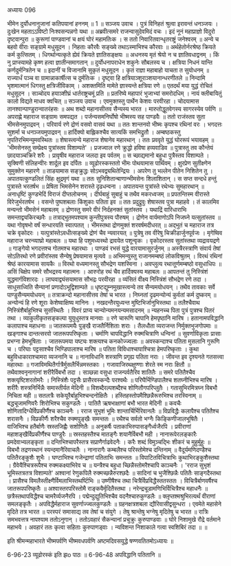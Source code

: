 अध्यायः 096

भीमेन दुर्योधनानुजानां कतिपयानां हननम् ॥ 1 ॥
सञ्जय उवाच ।
पुत्रं विनिहतं श्रुत्वा इरावन्तं धनञ्जयः ।
दुःखेन महताऽऽविष्टो निःश्वसन्पन्नगो यथा ॥
अब्रवीत्समरे राजन्वासुदेवमिदं वचः ।
इदं नूनं महाप्राज्ञो विदुरो दृष्टवान्पुरा ॥
कुरूणां पाण्डवानां च क्षयं घोरं महामतिःक ।
स ततो निवारितवान्धृतराष्ट्रं जनेश्वरम् ॥
अन्ये च बहवो वीराः सङ्ग्रामे मधुसूदन ।
निहताः कौरवैः सङ्ख्ये तथाऽस्माभिश्च कौरवाः ॥
अर्थहेतोर्नरश्रेष्ठ क्रियते कर्म कुत्सितम् ।
धिगर्थान्यत्कृते ह्येवं क्रियते ज्ञातिसङ्क्षयः ॥
अधनस्य मृतं श्रेयो न च ज्ञातिवधाद्वनम् ।
किं नु प्राप्स्यामहे कृष्ण हत्वा ज्ञातीन्समागतान् ॥
दुर्योधनापराधेन शकुनेः सौबलस्य च ।
क्षत्रिया निधनं यान्ति कर्णदुर्मन्त्रितेन च ॥
इदानीं च विजानामि सुकृतं मधुसूदन ।
कृतं राज्ञा महाबाहो याचता त सुयोधनम् ॥
राज्यार्धं पञ्च वा ग्रामान्नाकार्षीत्स च दुर्मतिःक ।
दृष्ट्वा हि क्षत्रियाञ्शूराञ्शयानान्धरणीतले ॥
निन्दामि भृशमात्मानं धिगस्तु क्षत्रिजीविकाम् ।
अशक्तमिति मामेते ज्ञास्यन्ते क्षत्रिया रणे ॥
एतदर्थं मया युद्धं रोचितं मधुसूदन ।
सञ्चोदय हयाञ्शीघ्रं धार्तराष्ट्रचमूं प्रति ॥
प्रतरिष्ये महापारं भुजाभ्यां समरोदधिम् ।
नायं क्लीबायितुं कालो विद्यते माधव क्वचित् ॥
सञ्जय उवाच ।
एवमुक्तस्तु पार्थेन केशवः परवीरहा ।
चोदयामास तानश्वान्पाण्डुरान्वातरंहसः ॥
अथ शब्दो महानासीत्तव सैन्यस्य भारत ।
मारुतोद्धूतवेगस्य सागरस्येव पर्वणि ॥
अपराह्णे महाराज सङ्ग्रामः समपद्यत ।
पर्जन्यसमनिर्घोषो भीष्मस्य सह पाण्डवैः ॥
ततो राजंस्तव सुता भीमसेनमुपाद्रवन् ।
परिवार्य रणे द्रोणं वसवो वासवं यथा ॥
ततः शान्तनवो भीष्मः कृपश्च रथिनां वरः ।
भगदत्तः सुशर्मा च धनञ्जयमुपाद्रवन् ॥
हार्दिक्यो बाह्लिकश्चैव सात्यकिं समभिद्रुतौ ।
अम्बष्ठकस्तु नृपतिरभिमन्युमवस्थितः ॥
शेषास्त्वन्ये महाराज शेषानेव महारथान् ।
ततः प्रववृते युद्धं घोररूपं भयावहम् ॥
\'भीमसेनस्तु सम्प्रेक्ष्य पुत्रांस्तव विशाम्पते\' ।
प्रजज्वाल रणे क्रुद्धो हविषा हव्यवाडिव ॥
पुत्रास्तु तव कौन्तेयं छादयाञ्चक्रिरे शरैः ।
प्रावृषीव महाराज जलदा इव पर्वतम् ॥
स च्छाद्यमानो बहुधा पुत्रैस्तव विशाम्पते ।
सृक्विणी संलिहन्वीरः शार्दूल इव दर्पितः ॥
व्यूढोरस्कस्ततो भीमः पोथयामास पार्थिवम् ।
क्षुरप्रेण सुतीक्ष्णेन सुमुक्तेन महारणे ॥
ताडयामास सङ्क्रुद्धः सोऽभवद्व्यथितेन्द्रियः ।
अपरेण तु भल्लेन पीतेन निशितेन तु ।
अपातयत्कुण्डलितं सिंहः क्षुद्रमृगं यथा ॥
ततः सुनिशितान्बाणान्भीमसेनः शिलाशितान् ।
स सप्त सन्दधे हन्तुं पुत्रास्ते भरतर्षभ ॥
प्रेषिता भिमसेनेन शरास्ते दृढधन्वना ।
अपातयन्त पुत्रांस्ते रथेभ्यः सुमहारथान् ॥
अनाधृष्टिं कुण्डभेदिं विराजं दीप्तलोचनम् ।
दीर्घबाहुं सुबाहुं च तथैव मकरध्वजम् ॥
प्रपतन्तिस्म वीरास्ते विरेजुर्भरतर्षभ ।
वसन्ते पुष्पशबलाः किंशुकाः पतिता इव ॥
ततः प्रदुद्रुवुः शेषास्तव पुत्रा महाहवे ।
तं कालमिव मन्यन्तो भीमसेनं महाबलम् ॥
द्रोणस्तु समरे वीरं निर्दहनक्तं सुतांस्तव ।
यथाद्रिं वारिधाराभिः समन्ताद्व्यकिरच्छरैः ॥
तत्राद्भुतमपश्याम कुन्तीपुत्रस्य पौरुषम् ।
द्रोणेन वार्यमाणोऽपि निजघ्ने यत्सुतांस्तव ॥
यथा गोवृषभो वर्षं सन्धारयति स्वात्पतत् ।
भीमस्तथा द्रोणमुक्तं शरवर्षमदीधरत् ॥
अद्भुतं च महाराज तत्र चक्रे वृकोदरः ।
यत्पुत्रांस्तेऽवधीत्सङ्ख्ये द्रोणं चैव न्यवारयत् ॥
पुत्रेषु तव वीरेषु चिक्रीडार्जुनपूर्वजः ।
मृगेष्विव महाराज चरन्व्याघ्रो महाबलः ॥
यथा हि पशुमध्यस्थो द्रावयेत पशून्वृकः ।
वृकोदरस्तव सुतांस्तथा व्यद्रावयद्रणे ॥
गाङ्गेयो भगदत्तश्च गोतमश्च महारथाः ।
पाण्डवं रभसं युद्धे वारयामासुरर्जुनम् ॥
अस्त्रैरस्त्राणि संवार्य तेषां सोऽतिरथो रणे
प्रवीरांस्तव सैन्येषु प्रेषयामास मृत्यवे ॥
अभिमन्युस्तु राजानमम्बष्ठं लोकविश्रुतम् ।
विरथं रथिनां श्रेष्ठं कारयामास सायकैः ॥
विरथो वध्यमानस्तु सौभद्रेण यशस्विना ।
अवप्लुत्य रथात्तूर्णमम्बष्ठो वसुधाधिपः ॥
असिं चिक्षेप समरे सौभद्रस्य महात्मनः ।
आरुरोह रथं चैव हार्दिक्यस्य महाबलः ॥
आपतन्तं तु निस्त्रिंशं युद्धमार्गविशारदः ।
लाघवाद्व्यंसयामास सौभद्रः परवीरहा ॥
व्यंसितं वीक्ष्य निस्त्रिंशं सौभद्रेण रणे तदा ।
साधुसाध्विति सैन्यानां प्रणादोऽभूद्विशाम्पते ॥
धृष्टद्युम्नमुखास्त्वन्ये तव सैन्यमयोधयन् ।
तथैव तावकाः सर्वे पाण्डुसैन्यमयोधयन् ॥
तत्राक्रन्दो महानासीत्तव तेषां च भारत ।
निघ्नतां दृढमन्योन्यं कुर्वतां कर्म दुष्करम् ॥
अन्योन्यं हि रणे शूराः केशेष्वाक्षिष्य मानिनः ।
नखदन्तैरयुध्यन्त मुष्टिभिर्जानुभिस्तथा ॥
तलैश्चैवाथ निस्त्रिंशैर्बाहुभिश्च सुसंस्थितैः ।
विवरं प्राप्य चान्योन्यमनयन्यमसादनम् ॥
न्यहनच्च पिता पुत्रं पुत्रश्च पितरं तथा ।
व्याकुलीकृतसङ्कल्पा युयुधुस्तत्र मानवाः ॥
रणे चारूणि चापानि हेमपृष्ठानि मारिष ।
हतानामपविद्धानि कलापाश्च महाधनाः ॥
जातरूपमयैः पुङ्खै राजतैर्निशिताः शराः ।
तैलधौता व्यराजन्त निर्मुक्तभुजगोपमाः ॥
खङ्गाश्च दान्तत्सरवो जातरूपपरिष्कृताः ।
चर्माणि चापविद्धानि रुक्मचित्राणि धन्विनां ॥
सुवर्णाविकृताः प्रासाः प्रभग्ना हेमभूषिताः ।
जातरूपमया यष्ट्यः शक्त्यश्च कनकोज्ज्वलाः ॥
अवस्कन्दाश्च पतिता मुसलानि गुरूणि च ।
परिघाः पट्टसाश्चैव भिण्डिपालाश्च मारिष ॥
पतिता विविधाश्चापाश्चित्रा हेमपरिष्कृताः ।
कुथा बहुविधाकाराश्चामरा व्यजनानि च ॥
नानाविधानि शस्त्राणि प्रगृह्य पतिता नराः ।
जीवन्त इव दृश्यनते गतसत्त्वा महारथाः ॥
गजाविमथितैर्गात्रैर्मुसलैर्भिन्नमस्तकाः ।
गजावाजिरथक्षुण्णाः शेरते स्म नराः क्षितौ ॥
तथैवाश्वनृनागानां शरीरैर्विबभौ तदा ।
सञ्छन्ना वसुधा राजन्पर्वतैरिव शातितैः ॥
समरे पतितैश्चैव शक्त्यृष्टिशरतोमरैः ।
निस्त्रिंशैः पट्टसैः प्रासैरवस्कन्दैः परश्वथैः ॥
परिघैर्भिण्डिपालैश्च शतघ्नीभिश्च मारिष ।
शरीरैः शस्त्रनिर्भिन्नैः समास्तीर्यत मेदिनी ॥
विशब्दैरल्पशब्दैश्च शोणितौगपरिप्लुतैः ।
गतासुभिरमित्रघ्न विबभौ निचिता मही ॥
सतलत्रैः सकेयूरैर्बाहुभिश्चन्दनोक्षितैः ।
हस्तिहस्तोपमैश्छिन्नैरूरुभिश्च तरस्विनाम् ॥
बद्धचूजामणिवरैः शिरोभिश्च सकुण्डलैः ।
पातितै ऋषभाक्षाणां बभौ भारत मेदिनी ॥
कवचैः शोणितादिग्धैर्विप्रकीर्णैश्च काञ्चनैः ।
रराज सुभृशं भूमिः शान्तार्चिर्भिरिवानलैः ॥
विप्रविद्धैः कलापैश्च पतितैश्च शरासनैः ।
विप्रकीर्णैः शरैश्चैव रुक्मपुङ्खैः समन्ततः ॥
रथैश्च सर्वतो भग्नैः किङ्किणीजालभूषितैः ।
वाजिभिश्च हतैर्बाणैः स्रस्तजिह्वैः सशोणितैः ॥
अनुकर्षैः पताकाभिरुपासङ्गैर्ध्वजैरपि ।
प्रवीराणां महाशङ्खैर्विप्रकीर्णैश्च पाण्डुरैः ॥
स्रस्तहस्तैश्च मातङ्गैः शयानैर्विबभौ मही ।
नानारूपेरलङ्कारैः प्रमदेवाभ्यलङ्कृता ॥
दन्तिभिश्चापरैस्तत्र सप्राणैर्गाढवेदनैः ।
करैः शब्दं विमुञ्चद्भिः शीकरं च मुहुर्मुहुः ॥
विबभौ तद्रणस्थानं स्यन्दमानैरिवाचलैः ।
नानारागैः कम्बलैश्च परिस्तोमेश्च दन्तिनाम् ॥
वैदूर्यमणिदण्डैश्च पतितैरङ्कुशैः शुभैः ।
घण्टाभिश्च गजेन्द्राणां पतिताभिः समन्ततः ॥
विपाटितविचित्राभिः कुथाभिरङ्कुशैस्तथा ।
ग्रैवेयैश्चित्ररूपैश्च रुक्मकक्ष्याभिरेव च ॥
यन्त्रैश्च बहुधा च्छिन्नैस्तोमरैश्चापि काञ्चनैः ।
\'रराज सुभृशं भूमिस्तत्रतत्र विशाम्पते\'
अश्वानां रेणुकपिलै रुक्मच्छन्नैरुरश्छदैः ॥
सादिनां च भुजैश्छिन्नैः पतितैः साङ्गदैस्तथा ।
प्रासैश्च विमलैस्तीक्ष्णैर्विमलाभिस्तथर्ष्टिभिः ॥
उष्णीषैश्च तथा चित्रैर्विप्रविद्धैस्ततस्ततः ।
विचित्रैर्बाणवर्षैश्च जातरूपपरिष्कृतैः ॥
अश्वास्तरपरिस्तोमै राङ्कवैर्मृदितैस्तथा ।
नरेन्द्रचूडामणिभिर्विचित्रैश्च महाधनैः ॥
छत्रैस्तथापविद्धैश्च चामरैर्व्यजनैरपि ।
पद्मेन्दुद्युतिभिश्चैव वदनैश्चारुकुण्डलैः ॥
क्लृप्तश्मश्रुभिरत्यर्थं वीराणां समलङ्कृतैः ।
अपविद्धैर्महाराज सुवर्णाज्ज्वलकुण्डलैः ॥
ग्रहनक्षत्रशबला द्यौरिवासीद्वसुन्धरा ।
एवमेते महासेने मृदिते तत्र भारत ॥
परस्परं समासाद्य तव तेषां च संयुगे ।
तेषु श्रान्तेषु भग्नेषु मृदितेषु च भारत ॥
रात्रिः समभवत्तत्र नापश्याम ततोऽनुगान् ।
ततोऽवहारं सैकन्यानां प्रचुक्रुः कुरुपाण्डवाः ॥
घोरे निशामुखे रौद्रे वर्तमाने महाभये ।
अवहारं ततः कृत्वा सहिताः कुरुपाणड्वाः ।
न्यविशन्त निशाकाले गत्वा स्वशिबिरं तदा ॥ ॥

इति श्रीमन्महाभारते भीष्मपर्वणि भीष्मवधपर्वणि अष्टमदिवसयुद्धे षण्णवतितमोऽध्यायः ॥

6-96-23 व्यूढोरस्कं इति झo पाठः ॥ 6-96-48 अपविद्धानि पतितानि ॥
